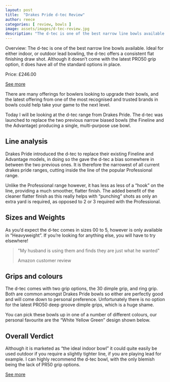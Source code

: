 ```yaml
---
layout: post
title:  "Drakes Pride d-tec Review"
author: reece
categories: [ review, bowls ]
image: assets/images/d-tec-review.jpg
description: "The d-tec is one of the best narrow line bowls available. Ideal for either indoor, or outdoor lead bowling, the d-tec offers a consistent flat finishing draw shot"
---
```


<div class="overview">

<p>
  
Overview: The d-tec is one of the best narrow line bowls available. Ideal for either indoor, or outdoor lead bowling, the d-tec offers a consistent flat finishing draw shot. Although it doesn’t come with the latest PRO50 grip option, it does have all of the standard options in place.

</p>

<p>
  
Price: £246.00

</p>

<div class="stars">
  <i class="fas fa-star"></i>
  <i class="fas fa-star"></i>
  <i class="fas fa-star"></i>
  <i class="fas fa-star"></i>
  <i class="fas fa-star"></i>
</div>

<a href="https://www.amazon.co.uk/gp/product/B01JOQBTNM/ref=as_li_tl?ie=UTF8&camp=1634&creative=6738&creativeASIN=B01JOQBTNM&linkCode=as2&tag=jackhighbowls-21&linkId=c5a6a26de5112bf2308c36d6e917be1a" class="btn more"  target="_blank">See more</a>

</div>

There are many offerings for bowlers looking to upgrade their bowls, and the latest offering from one of the most recognised and trusted brands in bowls could help take your game to the next level.

Today I will be looking at the d-tec range from Drakes Pride. The d-tec was launched to replace the two previous narrow biased bowls (the Fineline and the Advantage) producing a single, multi-purpose use bowl.

## Line analysis

Drakes Pride introduced the d-tec to replace their existing Fineline and Advantage models, in doing so the gave the d-tec a bias somewhere in between the two previous ones. It is therefore the narrowest of all current drakes pride ranges, cutting inside the line of the popular Professional range.

Unlike the Professional range however, it has less as less of a “hook” on the line, providing a much smoother, flatter finish. The added benefit of the cleaner flatter finish as this really helps with “punching” shots as only an extra yard is required, as opposed to 2 or 3 required with the Professional.

## Sizes and Weights

As you’d expect the d-tec comes in sizes 00 to 5, however is only available in “Heavyweight”. If you’re looking for anything else, you will have to try elsewhere!

> "My husband is using them and finds they are just what he wanted"
>
> Amazon customer review

## Grips and colours

The d-tec comes with two grip options, the 30 dimple grip, and ring grip. Both are common amongst Drakes Pride bowls so either are perfectly good and will come down to personal preference. Unfortunately there is no option for the latest PRO50 deep groove dimple grips, which is a huge shame.

You can pick these bowls up in one of a number of different colours, our personal favourite are the “White Yellow Green” design shown below.


## Overall Verdict
Although it is marketed as “the ideal indoor bowl” it could quite easily be used outdoor if you require a slightly tighter line, if you are playing lead for example. I can highly recommend the d-tec bowl, with the only blemish being the lack of PR50 grip options.

<a href="https://www.amazon.co.uk/gp/product/B01JOQBTNM/ref=as_li_tl?ie=UTF8&camp=1634&creative=6738&creativeASIN=B01JOQBTNM&linkCode=as2&tag=jackhighbowls-21&linkId=c5a6a26de5112bf2308c36d6e917be1a" class="btn more"  target="_blank">See more</a>
